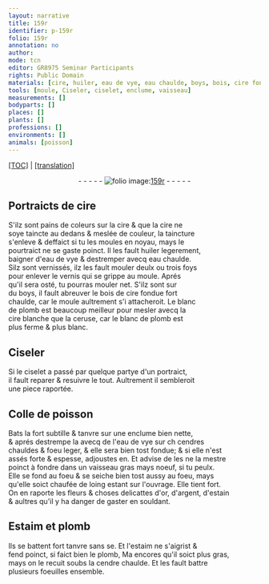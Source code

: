 ```yaml
---
layout: narrative
title: 159r
identifier: p-159r
folio: 159r
annotation: no
author:
mode: tcn
editor: GR8975 Seminar Participants
rights: Public Domain
materials: [cire, huiler, eau de vye, eau chaulde, boys, bois, cire fondue, blanc de plomb, cire blanche, ceruse, Colle de poisson, cendres, or, argent, estain, souldant, Estaim, plomb, estaim, cendre]
tools: [moule, Ciseler, ciselet, enclume, vaisseau]
measurements: []
bodyparts: []
places: []
plants: []
professions: []
environments: []
animals: [poisson]
---
```


<p><a href="{{ site.baseurl }}/normalized/">[TOC]</a> | <a href="{{ site.baseurl }}/texts/p-159r_tl/" target="_blank">[translation]</a></p><div class="folio" align="center">- - - - - <a href="http://gallica.bnf.fr/ark:/12148/btv1b10500001g/f323.item.r=" target="_blank"><img src="https://cu-mkp.github.io/2017-workshop-edition/assets/photo-icon.png" alt="folio image: " style="display:inline-block; margin-bottom:-3px;"/>159r</a> - - - - - </div>  
  

## Portraicts de <span class="m">cire</span>

 
 S'ilz sont pains de coleurs sur la <span class="m">cire</span> & que la <span class="m">cire</span> ne<br/> soye taincte au dedans & meslée de couleur, la taincture<br/> s'enleve & deffaict si tu les moules en noyau, mays le<br/> pourtraict ne se gaste poinct. Il les fault <span class="m">huiler</span> legerem<span class="exp">ent</span>,<br/> baigner d'<span class="m">eau de vye</span> & destremper avecq <span class="m">eau chaulde</span>.<br/> Silz sont vernissés, ilz les fault mouler deulx ou trois foys<br/> pour enlever le vernis qui se grippe au <span class="tl">moule</span>. Aprés<br/> qu'il sera osté, tu pourras mouler net. S'ilz sont sur<br/> du <span class="m">boys</span>, il fault abreuver le <span class="m">bois</span> de <span class="m">cire fondue</span> fort<br/> chaulde, car le <span class="tl">moule</span> aultrem<span class="exp">ent</span> s'i attacheroit. Le <span class="m">blanc<br/> de plomb</span> est beaucoup meilleur pour mesler avecq la<br/> <span class="m">cire blanche</span> que la <span class="m">ceruse</span>, car le <span class="m">blanc de plomb</span> est<br/> plus ferme & plus blanc.
 
 
  

## <span class="tl">Ciseler</span>

 
 Si le <span class="tl">ciselet</span> a passé par quelque partye d'un portraict,<br/> il fault reparer & resuivre le tout. Aultrement il sembleroit<br/> une piece raportée.
 
 
  

## <span class="m">Colle de <span class="al">poisson</span></span>

 
 Bats la fort subtille & tanvre sur une <span class="tl">enclume</span> bien nette,<br/> & aprés destrempe la avecq de l'<span class="m">eau de vye</span> sur <span class="del">ch</span> <span class="m">cendres</span><br/> chauldes & foeu leger, & elle sera bien tost fondue; & si elle n'est<br/> assés forte & espesse, adjoustes en. Et advise de <span class="del">les</span> ne la mestre<br/> poinct à fondre dans un <span class="tl">vaisseau</span> gras mays noeuf, si tu peulx.<br/> Elle se fond au foeu & se seiche bien tost aussy au foeu, mays<br/> qu'elle soict chaufée de loing estant sur l'ouvrage. Elle tient fort.<br/> On en raporte les fleurs & choses delicattes d'<span class="m">or</span>, d'<span class="m">argent</span>, d'<span class="m">estain</span><br/> & aultres qu'il y ha danger de gaster en <span class="m">souldant</span>.
 
 
  

## <span class="m">Estaim</span> et <span class="m">plomb</span>

 
 Ils se battent fort tanvre <span class="del">sans se</span>. Et l'<span class="m">estaim</span> ne s'aigrist &<br/> fend poinct, si faict bien le <span class="m">plomb</span>, <span class="del">Ma</span> encores qu'il soict plus gras,<br/> mays on le recuit soubs la <span class="m">cendre</span> chaulde. Et les fault battre<br/> plusieurs foeuilles ensemble.
 
